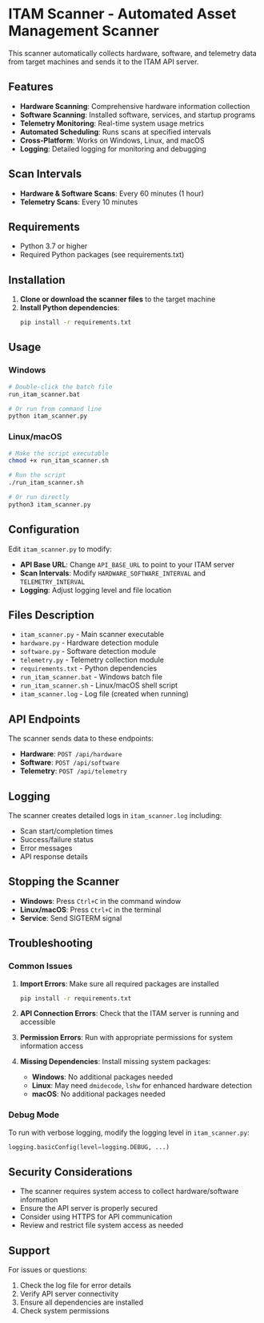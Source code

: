 # ITAM Scanner - Automated Asset Management Scanner

This scanner automatically collects hardware, software, and telemetry data from target machines and sends it to the ITAM API server.

## Features

- **Hardware Scanning**: Comprehensive hardware information collection
- **Software Scanning**: Installed software, services, and startup programs
- **Telemetry Monitoring**: Real-time system usage metrics
- **Automated Scheduling**: Runs scans at specified intervals
- **Cross-Platform**: Works on Windows, Linux, and macOS
- **Logging**: Detailed logging for monitoring and debugging

## Scan Intervals

- **Hardware & Software Scans**: Every 60 minutes (1 hour)
- **Telemetry Scans**: Every 10 minutes

## Requirements

- Python 3.7 or higher
- Required Python packages (see requirements.txt)

## Installation

1. **Clone or download the scanner files** to the target machine
2. **Install Python dependencies**:
   ```bash
   pip install -r requirements.txt
   ```

## Usage

### Windows
```bash
# Double-click the batch file
run_itam_scanner.bat

# Or run from command line
python itam_scanner.py
```

### Linux/macOS
```bash
# Make the script executable
chmod +x run_itam_scanner.sh

# Run the script
./run_itam_scanner.sh

# Or run directly
python3 itam_scanner.py
```

## Configuration

Edit `itam_scanner.py` to modify:

- **API Base URL**: Change `API_BASE_URL` to point to your ITAM server
- **Scan Intervals**: Modify `HARDWARE_SOFTWARE_INTERVAL` and `TELEMETRY_INTERVAL`
- **Logging**: Adjust logging level and file location

## Files Description

- `itam_scanner.py` - Main scanner executable
- `hardware.py` - Hardware detection module
- `software.py` - Software detection module
- `telemetry.py` - Telemetry collection module
- `requirements.txt` - Python dependencies
- `run_itam_scanner.bat` - Windows batch file
- `run_itam_scanner.sh` - Linux/macOS shell script
- `itam_scanner.log` - Log file (created when running)

## API Endpoints

The scanner sends data to these endpoints:

- **Hardware**: `POST /api/hardware`
- **Software**: `POST /api/software`
- **Telemetry**: `POST /api/telemetry`

## Logging

The scanner creates detailed logs in `itam_scanner.log` including:

- Scan start/completion times
- Success/failure status
- Error messages
- API response details

## Stopping the Scanner

- **Windows**: Press `Ctrl+C` in the command window
- **Linux/macOS**: Press `Ctrl+C` in the terminal
- **Service**: Send SIGTERM signal

## Troubleshooting

### Common Issues

1. **Import Errors**: Make sure all required packages are installed
   ```bash
   pip install -r requirements.txt
   ```

2. **API Connection Errors**: Check that the ITAM server is running and accessible

3. **Permission Errors**: Run with appropriate permissions for system information access

4. **Missing Dependencies**: Install missing system packages:
   - **Windows**: No additional packages needed
   - **Linux**: May need `dmidecode`, `lshw` for enhanced hardware detection
   - **macOS**: No additional packages needed

### Debug Mode

To run with verbose logging, modify the logging level in `itam_scanner.py`:
```python
logging.basicConfig(level=logging.DEBUG, ...)
```

## Security Considerations

- The scanner requires system access to collect hardware/software information
- Ensure the API server is properly secured
- Consider using HTTPS for API communication
- Review and restrict file system access as needed

## Support

For issues or questions:
1. Check the log file for error details
2. Verify API server connectivity
3. Ensure all dependencies are installed
4. Check system permissions
